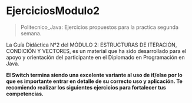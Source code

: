 # EjerciciosModulo2

> Politecnico_Java: Ejercicios propuestos para la practica segunda semana.

La Guía Didáctica N°2 del MÓDULO 2: ESTRUCTURAS DE ITERACIÓN, CONDICIÓN Y VECTORES, es un material que ha sido desarrollado para el apoyo y orientación del participante en el Diplomado en Programación en Java.

**El Switch termina siendo una excelente variante al uso de if/else por lo que es importante entrar en detalle de su correcto uso y aplicación. Te recomiendo realizar los siguientes ejercicios para fortalecer tus competencias.**


